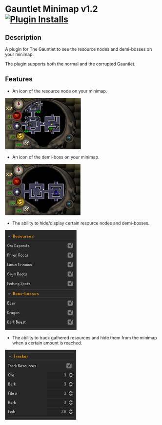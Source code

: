 # Gauntlet Minimap v1.2 [![Plugin Installs](http://img.shields.io/endpoint?url=https://i.pluginhub.info/shields/installs/plugin/gauntlet-minimap&label=Active%20installs)](https://runelite.net/plugin-hub/Vic%20Segers)

## Description

A plugin for The Gauntlet to see the resource nodes and demi-bosses on your minimap.

The plugin supports both the normal and the corrupted Gauntlet.

## Features

- An icon of the resource node on your minimap.

![minimap](images/resources.png)

- An icon of the demi-boss on your minimap.

![demi-boss](images/demi-boss.png)

- The ability to hide/display certain resource nodes and demi-bosses.

![settings](images/settings.png)

- The ability to track gathered resources and hide them from the minimap when a certain amount is reached.

![settings](images/tracker.png)
